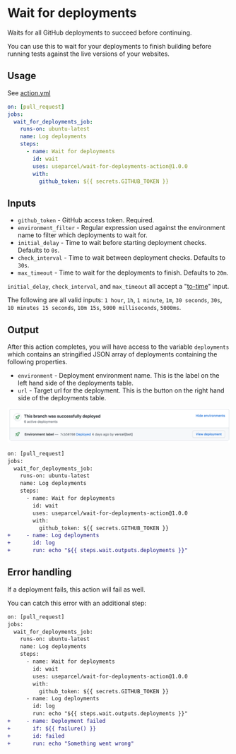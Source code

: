 # Wait for deployments

Waits for all GitHub deployments to succeed before continuing.

You can use this to wait for your deployments to finish building before running tests against the live versions of your websites.

## Usage

See [action.yml](https://github.com/useparcel/wait-for-deployments-action/)

```yml
on: [pull_request]
jobs:
  wait_for_deployments_job:
    runs-on: ubuntu-latest
    name: Log deployments
    steps:
      - name: Wait for deployments
        id: wait
        uses: useparcel/wait-for-deployments-action@1.0.0
        with:
          github_token: ${{ secrets.GITHUB_TOKEN }}
```

## Inputs

- `github_token` - GitHub access token. Required.
- `environment_filter` - Regular expression used against the environment name to filter which deployments to wait for.
- `initial_delay` - Time to wait before starting deployment checks. Defaults to `0s`.
- `check_interval` - Time to wait between deployment checks. Defaults to `30s`.
- `max_timeout` - Time to wait for the deployments to finish. Defaults to `20m`.

`initial_delay`, `check_interval`, and `max_timeout` all accept a "[to-time](https://www.npmjs.com/package/to-time)" input.

The following are all valid inputs: `1 hour`, `1h`, `1 minute`, `1m`, `30 seconds`, `30s`, `10 minutes 15 seconds`, `10m 15s`, `5000 milliseconds`, `5000ms`.

## Output

After this action completes, you will have access to the variable `deployments` which contains an stringified JSON array of deployments containing the following properties.

- `environment` - Deployment environment name. This is the label on the left hand side of the deployments table.
- `url` - Target url for the deployment. This is the button on the right hand side of the deployments table.

![Deployments table screenshot from GitHub](./deployments.png)

```diff
on: [pull_request]
jobs:
  wait_for_deployments_job:
    runs-on: ubuntu-latest
    name: Log deployments
    steps:
      - name: Wait for deployments
        id: wait
        uses: useparcel/wait-for-deployments-action@1.0.0
        with:
          github_token: ${{ secrets.GITHUB_TOKEN }}
+     - name: Log deployments
+       id: log
+       run: echo "${{ steps.wait.outputs.deployments }}"
```

## Error handling

If a deployment fails, this action will fail as well.

You can catch this error with an additional step:

```diff
on: [pull_request]
jobs:
  wait_for_deployments_job:
    runs-on: ubuntu-latest
    name: Log deployments
    steps:
      - name: Wait for deployments
        id: wait
        uses: useparcel/wait-for-deployments-action@1.0.0
        with:
          github_token: ${{ secrets.GITHUB_TOKEN }}
      - name: Log deployments
        id: log
        run: echo "${{ steps.wait.outputs.deployments }}"
+     - name: Deployment failed
+       if: ${{ failure() }}
+       id: failed
+       run: echo "Something went wrong"
```
